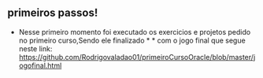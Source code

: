 ## primeiros passos!
* Nesse primeiro momento foi executado os exercicios e projetos pedido no primeiro curso,Sendo ele finalizado * * com o jogo final que segue neste link: https://github.com/Rodrigovaladao01/primeiroCursoOracle/blob/master/jogofinal.html



